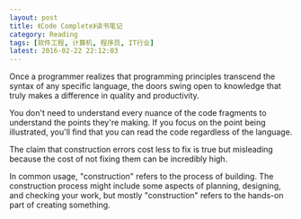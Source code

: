 ```yaml
---
layout: post
title: 《Code Complete》读书笔记
category: Reading
tags: [软件工程, 计算机, 程序员, IT行业]
latest: 2016-02-22 22:12:03
---
```


Once a programmer realizes that programming principles transcend the syntax of any specific language, the doors swing open to knowledge that truly makes a difference in quality and productivity.

You don't need to understand every nuance of the code fragments to understand the points they're making. If you focus on the point being illustrated, you'll find that you can read the code regardless of the language.

The claim that construction errors cost less to fix is true but misleading because the cost of not fixing them can be incredibly high.

In common usage, "construction" refers to the process of building. The construction process might include some aspects of planning, designing, and checking your work, but mostly "construction" refers to the hands-on part of creating something.
